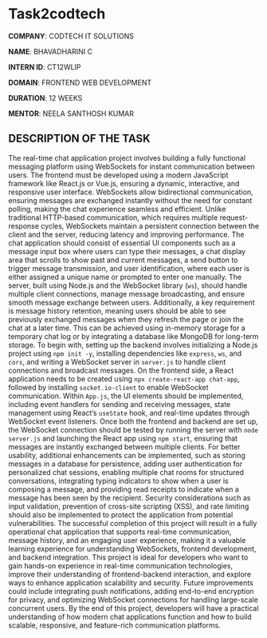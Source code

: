 # Task2codtech

**COMPANY**: CODTECH IT SOLUTIONS

**NAME**: BHAVADHARINI C

**INTERN ID**: CT12WLIP

**DOMAIN**: FRONTEND WEB DEVELOPMENT

**DURATION**: 12 WEEKS

**MENTOR**: NEELA SANTHOSH KUMAR

## DESCRIPTION OF THE TASK
The real-time chat application project involves building a fully functional messaging platform using WebSockets for instant communication between users. The frontend must be developed using a modern JavaScript framework like React.js or Vue.js, ensuring a dynamic, interactive, and responsive user interface. WebSockets allow bidirectional communication, ensuring messages are exchanged instantly without the need for constant polling, making the chat experience seamless and efficient. Unlike traditional HTTP-based communication, which requires multiple request-response cycles, WebSockets maintain a persistent connection between the client and the server, reducing latency and improving performance. The chat application should consist of essential UI components such as a message input box where users can type their messages, a chat display area that scrolls to show past and current messages, a send button to trigger message transmission, and user identification, where each user is either assigned a unique name or prompted to enter one manually. The server, built using Node.js and the WebSocket library (`ws`), should handle multiple client connections, manage message broadcasting, and ensure smooth message exchange between users. Additionally, a key requirement is message history retention, meaning users should be able to see previously exchanged messages when they refresh the page or join the chat at a later time. This can be achieved using in-memory storage for a temporary chat log or by integrating a database like MongoDB for long-term storage. To begin with, setting up the backend involves initializing a Node.js project using `npm init -y`, installing dependencies like `express`, `ws`, and `cors`, and writing a WebSocket server in `server.js` to handle client connections and broadcast messages. On the frontend side, a React application needs to be created using `npx create-react-app chat-app`, followed by installing `socket.io-client` to enable WebSocket communication. Within `App.js`, the UI elements should be implemented, including event handlers for sending and receiving messages, state management using React’s `useState` hook, and real-time updates through WebSocket event listeners. Once both the frontend and backend are set up, the WebSocket connection should be tested by running the server with `node server.js` and launching the React app using `npm start`, ensuring that messages are instantly exchanged between multiple clients. For better usability, additional enhancements can be implemented, such as storing messages in a database for persistence, adding user authentication for personalized chat sessions, enabling multiple chat rooms for structured conversations, integrating typing indicators to show when a user is composing a message, and providing read receipts to indicate when a message has been seen by the recipient. Security considerations such as input validation, prevention of cross-site scripting (XSS), and rate limiting should also be implemented to protect the application from potential vulnerabilities. The successful completion of this project will result in a fully operational chat application that supports real-time communication, message history, and an engaging user experience, making it a valuable learning experience for understanding WebSockets, frontend development, and backend integration. This project is ideal for developers who want to gain hands-on experience in real-time communication technologies, improve their understanding of frontend-backend interaction, and explore ways to enhance application scalability and security. Future improvements could include integrating push notifications, adding end-to-end encryption for privacy, and optimizing WebSocket connections for handling large-scale concurrent users. By the end of this project, developers will have a practical understanding of how modern chat applications function and how to build scalable, responsive, and feature-rich communication platforms.
